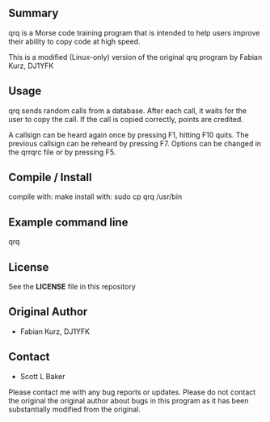 
## Summary

qrq is a Morse code training program that is intended to help users improve their ability to copy code at high speed.

This is a modified (Linux-only) version of the original qrq program by Fabian Kurz, DJ1YFK


## Usage

qrq sends random calls from a database.
After each call, it waits for the user to copy the call.
If the call is copied correctly, points are credited.

A callsign can be heard again once by pressing F1, hitting F10 quits.
The previous callsign can be reheard by pressing F7.
Options can be changed in the qrrqrc file or by pressing F5.


## Compile / Install

compile with: make
install with: sudo cp qrq /usr/bin


## Example command line

qrq


## License

See the **LICENSE** file in this repository


## Original Author

* Fabian Kurz, DJ1YFK


## Contact

* Scott L Baker

Please contact me with any bug reports or updates.
Please do not contact the original the original author about bugs in
this program as it has been substantially modified from the original.

